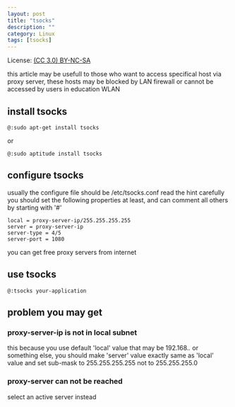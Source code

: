 ```yaml
---
layout: post
title: "tsocks"
description: ""
category: Linux
tags: [tsocks]
---
```


License: [(CC 3.0) BY-NC-SA](http://creativecommons.org/licenses/by-nc-sa/3.0/)

this article may be usefull to those who want to access specifical host via proxy server, these hosts may be blocked by LAN firewall or cannot be accessed by users in education WLAN

## install tsocks

    @:sudo apt-get install tsocks

or

    @:sudo aptitude install tsocks

## configure tsocks

usually the configure file should be /etc/tsocks.conf
read the hint carefully
you should set the following properties at least, and can comment all others by starting with '#'

    local = proxy-server-ip/255.255.255.255
    server = proxy-server-ip
    server-type = 4/5
    server-port = 1080

you can get free proxy servers from internet

## use tsocks

    @:tsocks your-application

## problem you may get

### proxy-server-ip is not in local subnet

this because you use default 'local' value that may be 192.168.*.* or something else, you should make 'server' value exactly same as 'local' value and set sub-mask to 255.255.255.255 not to 255.255.255.0

### proxy-server can not be reached
select an active server instead
